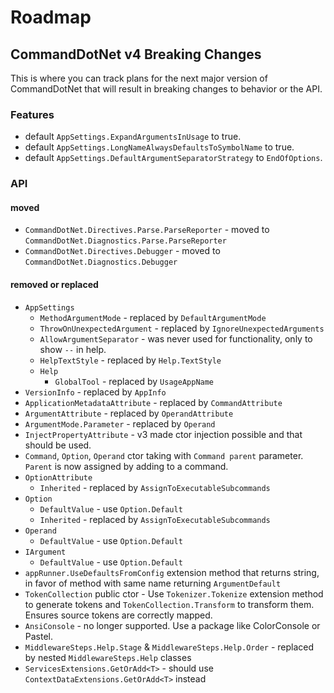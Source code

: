 # Roadmap

## CommandDotNet v4 Breaking Changes

This is where you can track plans for the next major version of CommandDotNet that
will result in breaking changes to behavior or the API.

### Features
* default `AppSettings.ExpandArgumentsInUsage` to true.
* default `AppSettings.LongNameAlwaysDefaultsToSymbolName` to true.
* default `AppSettings.DefaultArgumentSeparatorStrategy` to `EndOfOptions`.

### API

#### moved
  * `CommandDotNet.Directives.Parse.ParseReporter` - moved to `CommandDotNet.Diagnostics.Parse.ParseReporter`
  * `CommandDotNet.Directives.Debugger` - moved to `CommandDotNet.Diagnostics.Debugger`

#### removed or replaced

  * `AppSettings`
    * `MethodArgumentMode` - replaced by `DefaultArgumentMode`
    * `ThrowOnUnexpectedArgument` - replaced by `IgnoreUnexpectedArguments`
    * `AllowArgumentSeparator` - was never used for functionality, only to show `--` in help.
    * `HelpTextStyle` - replaced by `Help.TextStyle`
    * `Help`
      * `GlobalTool` - replaced by `UsageAppName`
  * `VersionInfo` - replaced by `AppInfo`
  * `ApplicationMetadataAttribute` - replaced by `CommandAttribute`
  * `ArgumentAttribute` - replaced by `OperandAttribute`
  * `ArgumentMode.Parameter` - replaced by `Operand`
  * `InjectPropertyAttribute` - v3 made ctor injection possible and that should be used.
  * `Command`, `Option`, `Operand` ctor taking with `Command parent` parameter. `Parent` is now assigned by adding to a command.
  * `OptionAttribute`
    * `Inherited` - replaced by `AssignToExecutableSubcommands`
  * `Option`
    * `DefaultValue` - use `Option.Default`
    * `Inherited` - replaced by `AssignToExecutableSubcommands`
  * `Operand`
    * `DefaultValue` - use `Option.Default`
  * `IArgument`
    * `DefaultValue` - use `Option.Default`
  * `appRunner.UseDefaultsFromConfig` extension method that returns string, in favor of method with same name returning `ArgumentDefault`
  * `TokenCollection` public ctor - Use `Tokenizer.Tokenize` extension method to generate tokens and `TokenCollection.Transform` to transform them. Ensures source tokens are correctly mapped.
  * `AnsiConsole` - no longer supported. Use a package like ColorConsole or Pastel.
  * `MiddlewareSteps.Help.Stage` & `MiddlewareSteps.Help.Order` - replaced by nested `MiddlewareSteps.Help` classes
  * `ServicesExtensions.GetOrAdd<T>` - should use `ContextDataExtensions.GetOrAdd<T>` instead
